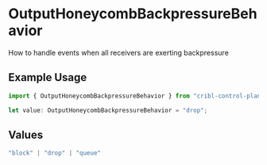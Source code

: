 # OutputHoneycombBackpressureBehavior

How to handle events when all receivers are exerting backpressure

## Example Usage

```typescript
import { OutputHoneycombBackpressureBehavior } from "cribl-control-plane/models";

let value: OutputHoneycombBackpressureBehavior = "drop";
```

## Values

```typescript
"block" | "drop" | "queue"
```